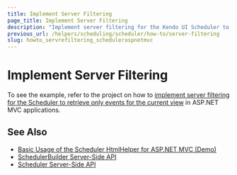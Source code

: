 ```yaml
---
title: Implement Server Filtering
page_title: Implement Server Filtering
description: "Implement server filtering for the Kendo UI Scheduler to retrieve only events for the current view in ASP.NET MVC applications."
previous_url: /helpers/scheduling/scheduler/how-to/server-filtering
slug: howto_servrefiltering_scheduleraspnetmvc
---
```


# Implement Server Filtering

To see the example, refer to the project on how to [implement server filtering for the Scheduler to retrieve only events for the current view](https://github.com/telerik/ui-for-aspnet-mvc-examples/tree/master/scheduler/scheduler-server-filtering) in ASP.NET MVC applications.

## See Also

* [Basic Usage of the Scheduler HtmlHelper for ASP.NET MVC (Demo)](https://demos.telerik.com/aspnet-mvc/scheduler)
* [SchedulerBuilder Server-Side API](https://docs.telerik.com/aspnet-mvc/api/kendo.mvc.ui.fluent/schedulerbuilder)
* [Scheduler Server-Side API](/api/scheduler)
